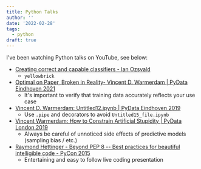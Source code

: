 ```yaml
---
title: Python Talks
author: ''
date: '2022-02-28'
tags: 
  - python
draft: true
---
```


I've been watching Python talks on YouTube, see below:

- [Creating correct and capable classifiers - Ian Ozsvald](https://www.youtube.com/watch?v=t6osKvhY6Ro&list=LL&index=74)
    - `yellowbrick` 
- [Optimal on Paper, Broken in Reality- Vincent D. Warmerdam | PyData Eindhoven 2021](https://www.youtube.com/watch?v=lJKPiOf_o8k&list=LL&index=85)
    - It's important to verify that training data accurately reflects your use case
- [Vincent D. Warmerdam: Untitled12.ipynb | PyData Eindhoven 2019](https://www.youtube.com/watch?v=yXGCKqo5cEY)
    - Use `.pipe` and decorators to avoid `Untitled15_file.ipynb`
- [Vincent Warmerdam: How to Constrain Artificial Stupidity | PyData London 2019](https://www.youtube.com/watch?v=Z8MEFI7ZJlA&list=LL&index=69)
    - Always be careful of unnoticed side effects of predictive models (sampling bias / etc.) 
- [Raymond Hettinger - Beyond PEP 8 -- Best practices for beautiful intelligible code - PyCon 2015](https://www.youtube.com/watch?v=wf-BqAjZb8M)
    - Entertaining and easy to follow live coding presentation